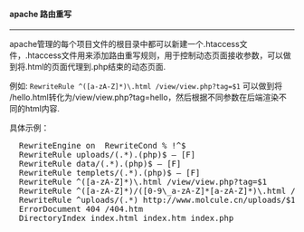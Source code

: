 #### apache 路由重写
---

apache管理的每个项目文件的根目录中都可以新建一个.htaccess文件，.htaccess文件用来添加路由重写规则，用于控制动态页面接收参数，可以做到将.html的页面代理到.php结束的动态页面.

例如: `RewriteRule ^([a-zA-Z]*)\.html /view/view.php?tag=$1` 可以做到将 /hello.html转化为/view/view.php?tag=hello，然后根据不同参数在后端渲染不同的html内容.

具体示例：

<pre>
  RewriteEngine on  RewriteCond % !^$
  RewriteRule uploads/(.*).(php)$ – [F]
  RewriteRule data/(.*).(php)$ – [F]
  RewriteRule templets/(.*).(php)$ – [F]
  RewriteRule ^([a-zA-Z]*)\.html /view/view.php?tag=$1
  RewriteRule ^([a-zA-Z]*)/([0-9\_a-zA-Z]*[a-zA-Z]*)\.html /view/view.php?tag=$1&aid=$2
  RewriteRule ^uploads/(.*) http://www.molcule.cn/uploads/$1
  ErrorDocument 404 /404.htm
  DirectoryIndex index.html index.htm index.php
</pre>
